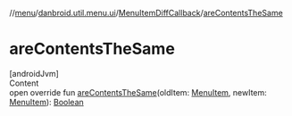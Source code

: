 //[menu](../../index.md)/[danbroid.util.menu.ui](../index.md)/[MenuItemDiffCallback](index.md)/[areContentsTheSame](are-contents-the-same.md)



# areContentsTheSame  
[androidJvm]  
Content  
open override fun [areContentsTheSame](are-contents-the-same.md)(oldItem: [MenuItem](../../danbroid.util.menu/-menu-item/index.md), newItem: [MenuItem](../../danbroid.util.menu/-menu-item/index.md)): [Boolean](https://kotlinlang.org/api/latest/jvm/stdlib/kotlin/-boolean/index.html)  



